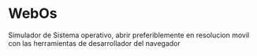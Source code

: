 # WebOs
Simulador de Sistema operativo, abrir preferiblemente en resolucion movil con las herramientas de desarrollador del navegador
